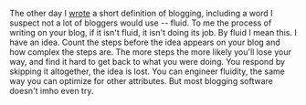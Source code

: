 The other day I <a href="http://scripting.com/2020/06/10.html#a135058">wrote</a> a short definition of blogging, including a word I suspect not a lot of bloggers would use -- fluid. To me the process of writing on your blog, if it isn't fluid, it isn't doing its job. By fluid I mean this. I have an idea. Count the steps before the idea appears on your blog and how complex the steps are. The more steps the more likely you'll lose your way, and find it hard to get back to what you were doing. You respond by skipping it altogether, the idea is lost. You can engineer fluidity, the same way you can optimize for other attributes. But most blogging software doesn't imho even try. 
